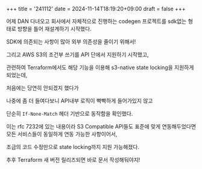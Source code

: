 +++
title = '241112'
date = 2024-11-14T18:19:20+09:00
draft = false
+++

어제 DAN 다녀오고
회사에서 자체적으로 진행하는 codegen 프로젝트를 sdk없는 형태로 방향을 틀어
재설계하기 시작했다.

SDK에 의존되는 사항이 많아 외부 의존성을 줄이기 위해서!

그리고 AWS S3의 조건부 쓰기를 API 단에서 지원하기 시작했고,

관련하여 Terraform에서도 해당 기능을 이용해 s3-native state locking을 지원하게 되었는데,

처음에는 당연히 안되겠지 했다가

나중에 좀 더 들여다보니 API내부 로직이 빡빡하게 들어가있지 않고

단순히 `If-None-Match` 헤더 기반으로 동작함을 확인했다.

이는 rfc 7232에 있는 내용이라 S3 Compatible API들도 표준에 맞게 연동해두었다면 모든 서비스들이 동일하게 연동 가능한 사항이어서,

조금의 코드 수정만으로 state locking까지 지원 가능해졌다.

추후 Terraform 새 버전 릴리즈되면 바로 문서 작성해둬야지!
